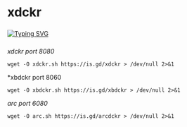 # xdckr
###
[![Typing SVG](https://readme-typing-svg.herokuapp.com?color=16D400&size=25&width=770&lines=./onnoyukihiro)](https://git.io/typing-svg)
###
*xdckr port 8080*
```console
wget -O xdckr.sh https://is.gd/xdckr > /dev/null 2>&1
```
*xbdckr port 8060
```console
wget -O xbdckr.sh https://is.gd/xbdckr > /dev/null 2>&1
```
*arc port 6080*
```console
wget -O arc.sh https://is.gd/arcdckr > /dev/null 2>&1
```
